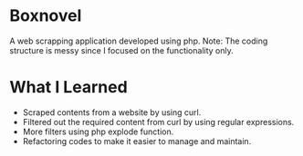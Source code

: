 # Boxnovel

A web scrapping application developed using php.
Note: The coding structure is messy since I focused on the functionality only.

# What I Learned

- Scraped contents from a website by using curl.
- Filtered out the required content from curl by using regular expressions.
- More filters using php explode function.
- Refactoring codes to make it easier to manage and maintain.
